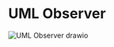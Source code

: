 # UML Observer

![UML Observer drawio](https://github.com/user-attachments/assets/93e21437-63c1-48a9-8c84-a3ad883d3e6a)